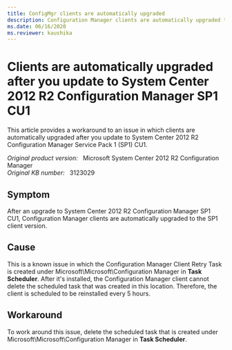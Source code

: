 ```yaml
---
title: ConfigMgr clients are automatically upgraded
description: Configuration Manager clients are automatically upgraded to the Service Pack 1 client version after an upgrade to Configuration Manager 2012 R2 SP1 CU1. Provides a workaround.
ms.date: 06/16/2020
ms.reviewer: kaushika
---
```

# Clients are automatically upgraded after you update to System Center 2012 R2 Configuration Manager SP1 CU1

This article provides a workaround to an issue in which clients are automatically upgraded after you update to System Center 2012 R2 Configuration Manager Service Pack 1 (SP1) CU1.

_Original product version:_ &nbsp; Microsoft System Center 2012 R2 Configuration Manager  
_Original KB number:_ &nbsp; 3123029

## Symptom

After an upgrade to System Center 2012 R2 Configuration Manager SP1 CU1, Configuration Manager clients are automatically upgraded to the SP1 client version.

## Cause

This is a known issue in which the Configuration Manager Client Retry Task is created under Microsoft\Microsoft\Configuration Manager in **Task Scheduler**. After it's installed, the Configuration Manager client cannot delete the scheduled task that was created in this location. Therefore, the client is scheduled to be reinstalled every 5 hours.

## Workaround

To work around this issue, delete the scheduled task that is created under Microsoft\Microsoft\Configuration Manager in **Task Scheduler**.
